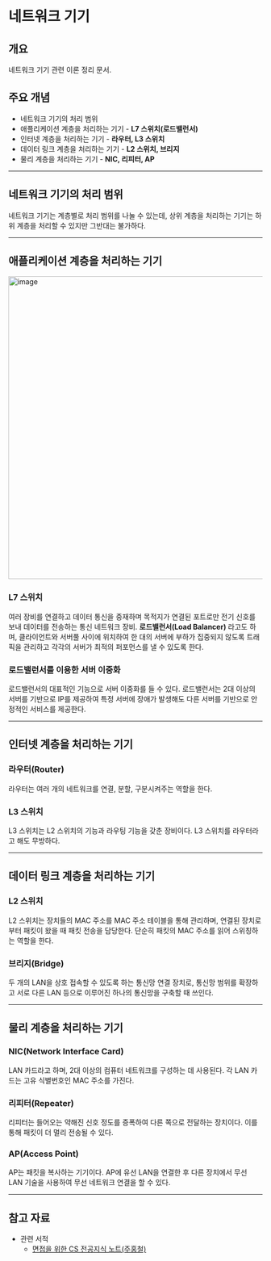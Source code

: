 # 네트워크 기기

## 개요

네트워크 기기 관련 이론 정리 문서.

## 주요 개념

- 네트워크 기기의 처리 범위
- 애플리케이션 계층을 처리하는 기기 - **L7 스위치(로드밸런서)**
- 인터넷 계층을 처리하는 기기 - **라우터, L3 스위치**
- 데이터 링크 계층을 처리하는 기기 - **L2 스위치, 브리지**
- 물리 계층을 처리하는 기기 - **NIC, 리피터, AP**

---

## 네트워크 기기의 처리 범위

네트워크 기기는 계층별로 처리 범위를 나눌 수 있는데, 상위 계층을 처리하는 기기는 하위 계층을 처리할 수 있지만 그반대는 불가하다.

---

## 애플리케이션 계층을 처리하는 기기

<img width="600" alt="image" src="https://github.com/minsu111/basic-computer-science/assets/124219344/6c0a77ff-ddea-4f19-bfa6-369b39d3fcc9">

### L7 스위치

여러 장비를 연결하고 데이터 통신을 중재하며 목적지가 연결된 포트로만 전기 신호를 보내 데이터를 전송하는 통신 네트워크 장비. **로드밸런서(Load Balancer)** 라고도 하며, 클라이언트와 서버풀 사이에 위치하여 한 대의 서버에 부하가 집중되지 않도록 트래픽을 관리하고 각각의 서버가 최적의 퍼포먼스를 낼 수 있도록 한다.

### 로드밸런서를 이용한 서버 이중화

로드밸런서의 대표적인 기능으로 서버 이중화를 들 수 있다. 로드밸런서는 2대 이상의 서버를 기반으로 IP를 제공하여 특정 서버에 장애가 발생해도 다른 서버를 기반으로 안정적인 서비스를 제공한다.

---

## 인터넷 계층을 처리하는 기기

### 라우터(Router)

라우터는 여러 개의 네트워크를 연결, 분할, 구분시켜주는 역할을 한다.

### L3 스위치

L3 스위치는 L2 스위치의 기능과 라우팅 기능을 갖춘 장비이다. L3 스위치를 라우터라고 해도 무방하다.

---

## 데이터 링크 계층을 처리하는 기기

### L2 스위치

L2 스위치는 장치들의 MAC 주소를 MAC 주소 테이블을 통해 관리하며, 연결된 장치로부터 패킷이 왔을 때 패킷 전송을 담당한다. 단순히 패킷의 MAC 주소를 읽어 스위칭하는 역할을 한다.

### 브리지(Bridge)

두 개의 LAN을 상호 접속할 수 있도록 하는 통신망 연결 장치로, 통신망 범위를 확장하고 서로 다른 LAN 등으로 이루어진 하나의 통신망을 구축할 때 쓰인다.

---

## 물리 계층을 처리하는 기기

### NIC(Network Interface Card)

LAN 카드라고 하며, 2대 이상의 컴퓨터 네트워크를 구성하는 데 사용된다. 각 LAN 카드는 고유 식별번호인 MAC 주소를 가진다.

### 리피터(Repeater)

리피터는 들어오는 약해진 신호 정도를 증폭하여 다른 쪽으로 전달하는 장치이다. 이를 통해 패킷이 더 멀리 전송될 수 있다.

### AP(Access Point)

AP는 패킷을 복사하는 기기이다. AP에 유선 LAN을 연결한 후 다른 장치에서 무선 LAN 기술을 사용하여 무선 네트워크 연결을 할 수 있다.

---

## 참고 자료

- 관련 서적
  - [면접을 위한 CS 전공지식 노트(주홍철)](https://product.kyobobook.co.kr/detail/S000001834833?utm_source=google&utm_medium=cpc&utm_campaign=googleSearch&gt_network=g&gt_keyword=&gt_target_id=aud-901091942354:dsa-435935280379&gt_campaign_id=9979905549&gt_adgroup_id=132556570510&gad_source=1&gclid=Cj0KCQjwwYSwBhDcARIsAOyL0fhby9LTtW8HLZ5Wg0aW9oKf_EyHPNtAttNCtkeyvmU4HlWw4sGx6VYaAnT5EALw_wcB)
